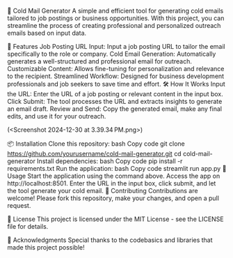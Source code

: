 📨 Cold Mail Generator
A simple and efficient tool for generating cold emails tailored to job postings or business opportunities. With this project, you can streamline the process of creating professional and personalized outreach emails based on input data.

🚀 Features
Job Posting URL Input: Input a job posting URL to tailor the email specifically to the role or company.
Cold Email Generation: Automatically generates a well-structured and professional email for outreach.
Customizable Content: Allows fine-tuning for personalization and relevance to the recipient.
Streamlined Workflow: Designed for business development professionals and job seekers to save time and effort.
🛠️ How It Works
Input the URL: Enter the URL of a job posting or relevant content in the input box.
Click Submit: The tool processes the URL and extracts insights to generate an email draft.
Review and Send: Copy the generated email, make any final edits, and use it for your outreach.

(<Screenshot 2024-12-30 at 3.39.34 PM.png>)

📦 Installation
Clone this repository:
bash
Copy code
git clone https://github.com/yourusername/cold-mail-generator.git
cd cold-mail-generator
Install dependencies:
bash
Copy code
pip install -r requirements.txt
Run the application:
bash
Copy code
streamlit run app.py
📝 Usage
Start the application using the command above.
Access the app on http://localhost:8501.
Enter the URL in the input box, click submit, and let the tool generate your cold email.
🤝 Contributing
Contributions are welcome! Please fork this repository, make your changes, and open a pull request.

📄 License
This project is licensed under the MIT License - see the LICENSE file for details.

🙌 Acknowledgments
Special thanks to the codebasics and libraries that made this project possible!